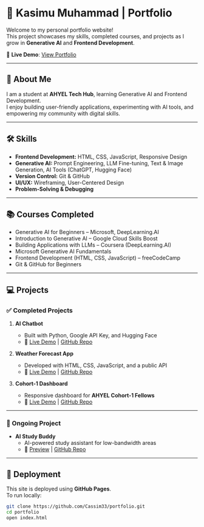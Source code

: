 # 🌟 Kasimu Muhammad | Portfolio

Welcome to my personal portfolio website!  
This project showcases my skills, completed courses, and projects as I grow in **Generative AI** and **Frontend Development**.  

🔗 **Live Demo**: [View Portfolio](https://cassim33.github.io/portfolio/)  

---

## 📖 About Me
I am a student at **AHYEL Tech Hub**, learning Generative AI and Frontend Development.  
I enjoy building user-friendly applications, experimenting with AI tools, and empowering my community with digital skills.  

---

## 🛠 Skills
- **Frontend Development:** HTML, CSS, JavaScript, Responsive Design  
- **Generative AI:** Prompt Engineering, LLM Fine-tuning, Text & Image Generation, AI Tools (ChatGPT, Hugging Face)  
- **Version Control:** Git & GitHub  
- **UI/UX:** Wireframing, User-Centered Design  
- **Problem-Solving & Debugging**  

---

## 📚 Courses Completed
- Generative AI for Beginners – Microsoft, DeepLearning.AI  
- Introduction to Generative AI – Google Cloud Skills Boost  
- Building Applications with LLMs – Coursera (DeepLearning.AI)  
- Microsoft Generative AI Fundamentals  
- Frontend Development (HTML, CSS, JavaScript) – freeCodeCamp  
- Git & GitHub for Beginners  

---

## 💻 Projects

### ✅ Completed Projects
1. **AI Chatbot**  
   - Built with Python, Google API Key, and Hugging Face  
   - 🔗 [Live Demo](https://ahyel-ai-chatbot.vercel.app) | [GitHub Repo](https://github.com/Cassim33/Ahyel-chatbot)  

2. **Weather Forecast App**  
   - Developed with HTML, CSS, JavaScript, and a public API  
   - 🔗 [Live Demo](https://ahyel-weather.vercel.app) | [GitHub Repo](https://github.com/Cassim33/Ahyel-weather-)  

3. **Cohort-1 Dashboard**  
   - Responsive dashboard for **AHYEL Cohort-1 Fellows**  
   - 🔗 [Live Demo](https://ahyel-cohort1-fellows-acc.vercel.app) | [GitHub Repo](https://github.com/Cassim33/ahyel-cohort-dashboard)  

---

### 🚧 Ongoing Project
- **AI Study Buddy**  
  - AI-powered study assistant for low-bandwidth areas  
  - 🔗 [Preview](ai-study-buddy.html) | [GitHub Repo](https://github.com/Cassim33/AI-Study-Buddy)  

---

## 🚀 Deployment
This site is deployed using **GitHub Pages**.  
To run locally:  
```bash
git clone https://github.com/Cassim33/portfolio.git
cd portfolio
open index.html
